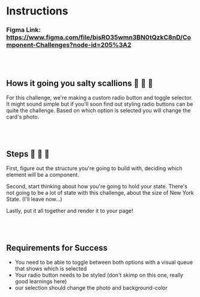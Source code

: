 # Instructions
### Figma Link: https://www.figma.com/file/bisRO35wmn3BN0tQzkC8nD/Component-Challenges?node-id=205%3A2

<br>
<br>

## Hows it going you salty scallions 🧅 🧅 🧅


For this challenge, we're making a custom radio button and toggle selector. It might sound simple but if you'll
soon find out styling radio buttons can be quite the challenge. Based on which option is selected you will change the card's photo. 

<br>
<br>

## Steps 🐾 🐾 🐾

First, figure out the structure you're going to build with, deciding which element will be a component.

Second, start thinking about how you're going to hold your state. There's not going to be a lot of state with
this challenge, about the size of New York State. (I'll leave now...)

Lastly, put it all together and render it to your page!

<br>
<br>


## Requirements for Success

- You need to be able to toggle between both options with a visual queue that shows which is selected
- Your radio button needs to be styled (don't skimp on this one, really good learnings here)
- our selection should change the photo and background-color